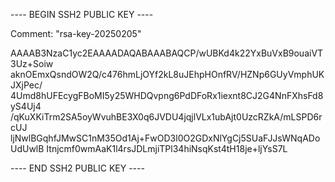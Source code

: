---- BEGIN SSH2 PUBLIC KEY ----

Comment: "rsa-key-20250205"

AAAAB3NzaC1yc2EAAAADAQABAAABAQCP/wUBKd4k22YxBuVxB9ouaiVT3Uz+Soiw
aknOEmxQsndOW2Q/c476hmLjOYf2kL8uJEhpHOnfRV/HZNp6GUyVmphUKJXjPec/
4Umd8hUFEcygFBoMI5y25WHDQvpng6PdDFoRx1iexnt8CJ2G4NnFXhsFd8yS4Uj4
/qKuXKiTrm2SA5oyWvuhBE3X0q6JVDU4jqjlVLx1ubAjt0UzcRZkA/mLSPD6rcUJ
ljNwlBGqhfJMwSC1nM35Od1Aj+FwOD3l0O2GDxNlYgCj5SUaFJJsWNqADoUdUwlB
Itnjcmf0wmAaK1l4rsJDLmjiTPl34hiNsqKst4tH18je+ljYsS7L

---- END SSH2 PUBLIC KEY ----
